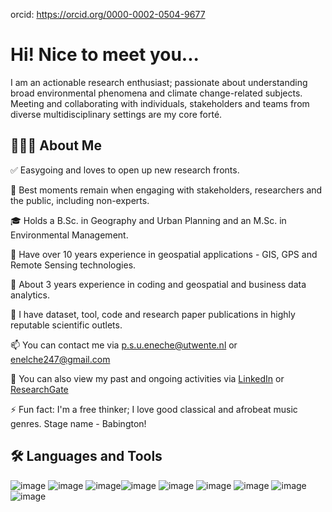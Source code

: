 orcid: https://orcid.org/0000-0002-0504-9677 

# Hi! Nice to meet you...
I am an actionable research enthusiast; passionate about understanding broad environmental phenomena and climate change-related subjects. Meeting and collaborating with individuals, stakeholders and teams from diverse multidisciplinary settings are my core forté. 

## 👨🏻‍💻 About Me

✅ Easygoing and loves to open up new research fronts.

🎯 Best moments remain when engaging with stakeholders, researchers and the public, including non-experts.

🎓 Holds a B.Sc. in Geography and Urban Planning and an M.Sc. in Environmental Management.

💼 Have over 10 years experience in geospatial applications - GIS, GPS and Remote Sensing technologies.

🌱 About 3 years experience in coding and geospatial and business data analytics.

📝 I have dataset, tool, code and research paper publications in highly reputable scientific outlets.

📫 You can contact me via p.s.u.eneche@utwente.nl or enelche247@gmail.com

📄 You can also view my past and ongoing activities via [LinkedIn](https://www.linkedin.com/in/enelche-psu/) or [ResearchGate](https://researchgate.net/profile/Eneche-Udama)

⚡ Fun fact: I'm a free thinker; I love good classical and afrobeat music genres. Stage name - Babington!


## 🛠 Languages and Tools

![image](https://github.com/user-attachments/assets/13c7a56d-51a6-44b9-b9c1-836e24e72704) ![image](https://github.com/user-attachments/assets/71072c9e-9858-49bd-af7c-45eb6e4bcc8c) ![image](https://github.com/user-attachments/assets/89b9a519-5b57-486a-ab96-9849532d0d03)![image](https://github.com/user-attachments/assets/6056c3e5-0b3e-4ada-a96e-e6ece9b5399f)  ![image](https://github.com/user-attachments/assets/9efc87db-d529-42fb-a2fe-664cd772b536) ![image](https://github.com/user-attachments/assets/885f1dc3-2685-4dc2-b5a7-c0c24bd168f2) ![image](https://github.com/user-attachments/assets/9a643813-4fc9-4bc9-8ee2-639193615560) ![image](https://github.com/user-attachments/assets/4aeab2d3-f499-4df6-a323-ddfc1ad43006) ![image](https://github.com/user-attachments/assets/fd2d2982-c392-42fb-b1ef-4bd053d53287)
